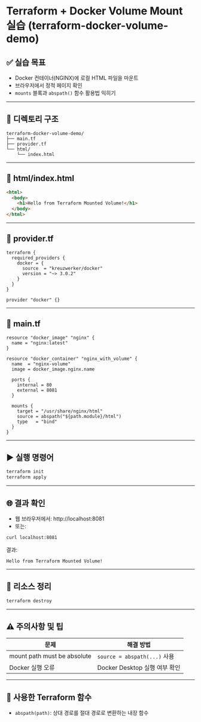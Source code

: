 # Terraform + Docker Volume Mount 실습 (terraform-docker-volume-demo)

## ✅ 실습 목표
- Docker 컨테이너(NGINX)에 로컬 HTML 파일을 마운트
- 브라우저에서 정적 페이지 확인
- `mounts` 블록과 `abspath()` 함수 활용법 익히기

---

## 📁 디렉토리 구조
```
terraform-docker-volume-demo/
├── main.tf
├── provider.tf
└── html/
    └── index.html
```

---

## 📄 html/index.html
```html
<html>
  <body>
    <h1>Hello from Terraform Mounted Volume!</h1>
  </body>
</html>
```

---

## 📄 provider.tf
```hcl
terraform {
  required_providers {
    docker = {
      source  = "kreuzwerker/docker"
      version = "~> 3.0.2"
    }
  }
}

provider "docker" {}
```

---

## 📄 main.tf
```hcl
resource "docker_image" "nginx" {
  name = "nginx:latest"
}

resource "docker_container" "nginx_with_volume" {
  name  = "nginx-volume"
  image = docker_image.nginx.name

  ports {
    internal = 80
    external = 8081
  }

  mounts {
    target = "/usr/share/nginx/html"
    source = abspath("${path.module}/html")
    type   = "bind"
  }
}
```

---

## ▶️ 실행 명령어
```bash
terraform init
terraform apply
```

---

## 🌐 결과 확인
- 웹 브라우저에서: http://localhost:8081
- 또는:
```bash
curl localhost:8081
```

결과:
```
Hello from Terraform Mounted Volume!
```

---

## 🧹 리소스 정리
```bash
terraform destroy
```

---

## ⚠️ 주의사항 및 팁
| 문제 | 해결 방법 |
|------|------------|
| mount path must be absolute | `source = abspath(...)` 사용 |
| Docker 실행 오류 | Docker Desktop 실행 여부 확인 |

---

## 📌 사용한 Terraform 함수
- `abspath(path)`: 상대 경로를 절대 경로로 변환하는 내장 함수